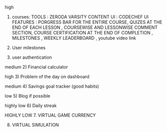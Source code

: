 high

1. courses:
   TOOLS : ZERODA VARSITY CONTENT
   UI : CODECHEF UI
   FEATURES : PORGRESS BAR FOR THE ENTIRE COURSE, QUIZES AT THE END OF EACH LESSON , COURSEWISE AND LESSONWISE COMMENT SECTION, COURSE CERTIFICATION AT THE END OF COMPLETION , MILESTONES , WEEKLY LEADERBOARD , youtube video link

2. User milestones

3. user authentication

medium 2) Financial calculator

high 3) Problem of the day on dashboard

medium 4) Savings goal tracker (good habits)

low 5) Blog if possible

highly low 6) Daily streak

HIGHLY LOW 7. VIRTUAL GAME CURRENCY

8. VIRTUAL SIMULATION
